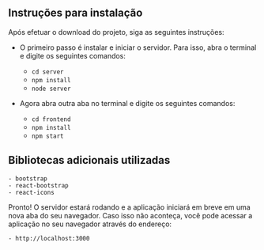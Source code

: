 ## Instruções para instalação

Após efetuar o download do projeto, siga as seguintes instruções:

* O primeiro passo é instalar e iniciar o servidor. Para isso, abra o terminal e digite os seguintes comandos:
    - `cd server`
    - `npm install`
    - `node server`

* Agora abra outra aba no terminal e digite os seguintes comandos:
    - `cd frontend`
    - `npm install`
    - `npm start`

## Bibliotecas adicionais utilizadas

    - bootstrap
    - react-bootstrap
    - react-icons

Pronto! O servidor estará rodando e a aplicação iniciará em breve em uma nova aba do seu navegador.
Caso isso não aconteça, você pode acessar a aplicação no seu navegador através do endereço:

    - http://localhost:3000
    